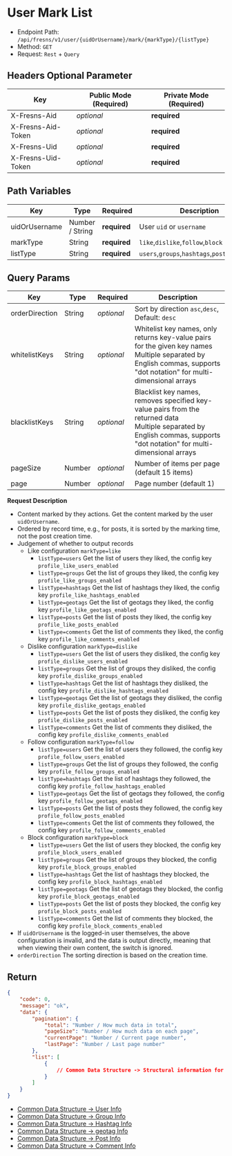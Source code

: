 # User Mark List

- Endpoint Path: `/api/fresns/v1/user/{uidOrUsername}/mark/{markType}/{listType}`
- Method: `GET`
- Request: `Rest` + `Query`

## Headers Optional Parameter

| Key | Public Mode (Required) | Private Mode (Required) |
| --- | --- | --- |
| X-Fresns-Aid | *optional* | **required** |
| X-Fresns-Aid-Token | *optional* | **required** |
| X-Fresns-Uid | *optional* | **required** |
| X-Fresns-Uid-Token | *optional* | **required** |

## Path Variables

| Key | Type | Required | Description |
| --- | --- | --- | --- |
| uidOrUsername | Number / String | **required** | User `uid` or `username` |
| markType | String | **required** | `like`,`dislike`,`follow`,`block` |
| listType | String | **required** | `users`,`groups`,`hashtags`,`posts`,`comments` |

## Query Params

| Key | Type | Required | Description |
| --- | --- | --- | --- |
| orderDirection | String | *optional* | Sort by direction `asc`,`desc`, Default: `desc` |
| whitelistKeys | String | *optional* | Whitelist key names, only returns key-value pairs for the given key names<br>Multiple separated by English commas, supports "dot notation" for multi-dimensional arrays |
| blacklistKeys | String | *optional* | Blacklist key names, removes specified key-value pairs from the returned data<br>Multiple separated by English commas, supports "dot notation" for multi-dimensional arrays |
| pageSize | Number | *optional* | Number of items per page (default 15 items) |
| page | Number | *optional* | Page number (default 1) |

**Request Description**

- Content marked by they actions. Get the content marked by the user `uidOrUsername`.
- Ordered by record time, e.g., for posts, it is sorted by the marking time, not the post creation time.
- Judgement of whether to output records
    - Like configuration `markType=like`
        - `listType=users` Get the list of users they liked, the config key `profile_like_users_enabled`
        - `listType=groups` Get the list of groups they liked, the config key `profile_like_groups_enabled`
        - `listType=hashtags` Get the list of hashtags they liked, the config key `profile_like_hashtags_enabled`
        - `listType=geotags` Get the list of geotags they liked, the config key `profile_like_geotags_enabled`
        - `listType=posts` Get the list of posts they liked, the config key `profile_like_posts_enabled`
        - `listType=comments` Get the list of comments they liked, the config key `profile_like_comments_enabled`
    - Dislike configuration `markType=dislike`
        - `listType=users` Get the list of users they disliked, the config key `profile_dislike_users_enabled`
        - `listType=groups` Get the list of groups they disliked, the config key `profile_dislike_groups_enabled`
        - `listType=hashtags` Get the list of hashtags they disliked, the config key `profile_dislike_hashtags_enabled`
        - `listType=geotags` Get the list of geotags they disliked, the config key `profile_dislike_geotags_enabled`
        - `listType=posts` Get the list of posts they disliked, the config key `profile_dislike_posts_enabled`
        - `listType=comments` Get the list of comments they disliked, the config key `profile_dislike_comments_enabled`
    - Follow configuration `markType=follow`
        - `listType=users` Get the list of users they followed, the config key `profile_follow_users_enabled`
        - `listType=groups` Get the list of groups they followed, the config key `profile_follow_groups_enabled`
        - `listType=hashtags` Get the list of hashtags they followed, the config key `profile_follow_hashtags_enabled`
        - `listType=geotags` Get the list of geotags they followed, the config key `profile_follow_geotags_enabled`
        - `listType=posts` Get the list of posts they followed, the config key `profile_follow_posts_enabled`
        - `listType=comments` Get the list of comments they followed, the config key `profile_follow_comments_enabled`
    - Block configuration `markType=block`
        - `listType=users` Get the list of users they blocked, the config key `profile_block_users_enabled`
        - `listType=groups` Get the list of groups they blocked, the config key `profile_block_groups_enabled`
        - `listType=hashtags` Get the list of hashtags they blocked, the config key `profile_block_hashtags_enabled`
        - `listType=geotags` Get the list of geotags they blocked, the config key `profile_block_geotags_enabled`
        - `listType=posts` Get the list of posts they blocked, the config key `profile_block_posts_enabled`
        - `listType=comments` Get the list of comments they blocked, the config key `profile_block_comments_enabled`
- If `uidOrUsername` is the logged-in user themselves, the above configuration is invalid, and the data is output directly, meaning that when viewing their own content, the switch is ignored.
- `orderDirection` The sorting direction is based on the creation time.

## Return

```json
{
    "code": 0,
    "message": "ok",
    "data": {
        "pagination": {
            "total": "Number / How much data in total",
            "pageSize": "Number / How much data on each page",
            "currentPage": "Number / Current page number",
            "lastPage": "Number / Last page number"
        },
        "list": [
            {
                // Common Data Structure -> Structural information for the corresponding content type
            }
        ]
    }
}
```

- [Common Data Structure -> User Info](../../reference/data/user.md)
- [Common Data Structure -> Group Info](../../reference/data/group.md)
- [Common Data Structure -> Hashtag Info](../../reference/data/hashtag.md)
- [Common Data Structure -> geotag Info](../../reference/data/geotag.md)
- [Common Data Structure -> Post Info](../../reference/data/post.md)
- [Common Data Structure -> Comment Info](../../reference/data/comment.md)
